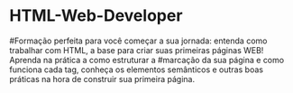 # HTML-Web-Developer
#Formação perfeita para você começar a sua jornada: entenda como trabalhar com HTML, a base para criar suas primeiras páginas WEB! Aprenda na prática a como estruturar a #marcação da sua página e como funciona cada tag, conheça os elementos semânticos e outras boas práticas na hora de construir sua primeira página.
